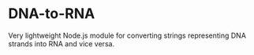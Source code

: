 # DNA-to-RNA
Very lightweight Node.js module for converting strings representing DNA strands into RNA and vice versa.
